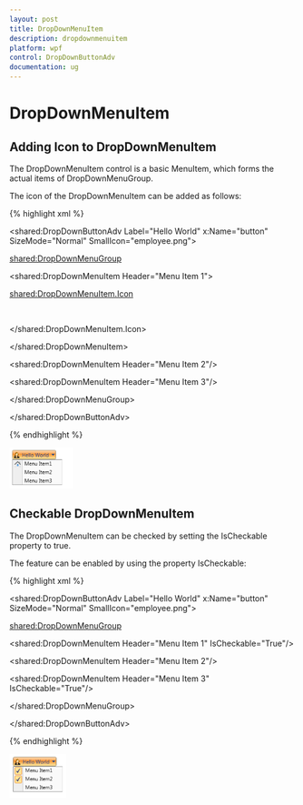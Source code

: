 ```yaml
---
layout: post
title: DropDownMenuItem
description: dropdownmenuitem
platform: wpf
control: DropDownButtonAdv
documentation: ug
---
```


# DropDownMenuItem

## Adding Icon to DropDownMenuItem

The DropDownMenuItem control is a basic MenuItem, which forms the actual items of DropDownMenuGroup. 

The icon of the DropDownMenuItem can be added as follows:



{% highlight xml %}

<shared:DropDownButtonAdv Label="Hello World" x:Name="button" SizeMode="Normal" SmallIcon="employee.png">

<shared:DropDownMenuGroup>

<shared:DropDownMenuItem Header="Menu Item 1">

<shared:DropDownMenuItem.Icon>

<Image Source="Images/Home.png"/>

</shared:DropDownMenuItem.Icon>

</shared:DropDownMenuItem>

<shared:DropDownMenuItem Header="Menu Item 2"/>

<shared:DropDownMenuItem Header="Menu Item 3"/>

</shared:DropDownMenuGroup>

</shared:DropDownButtonAdv>

{% endhighlight %}

![](DropDownMenuItem_images/DropDownMenuItem_img1.png)



## Checkable DropDownMenuItem

The DropDownMenuItem can be checked by setting the IsCheckable property to true. 

The feature can be enabled by using the property IsCheckable:



{% highlight xml %}

<shared:DropDownButtonAdv Label="Hello World" x:Name="button" SizeMode="Normal" SmallIcon="employee.png">

<shared:DropDownMenuGroup>

<shared:DropDownMenuItem Header="Menu Item 1" IsCheckable="True"/>

<shared:DropDownMenuItem Header="Menu Item 2"/>

<shared:DropDownMenuItem Header="Menu Item 3" IsCheckable="True"/>

</shared:DropDownMenuGroup>

</shared:DropDownButtonAdv>

{% endhighlight %}

![](DropDownMenuItem_images/DropDownMenuItem_img2.png)



